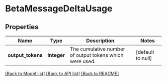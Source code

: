 # BetaMessageDeltaUsage
## Properties

| Name | Type | Description | Notes |
|------------ | ------------- | ------------- | -------------|
| **output\_tokens** | **Integer** | The cumulative number of output tokens which were used. | [default to null] |

[[Back to Model list]](../README.md#documentation-for-models) [[Back to API list]](../README.md#documentation-for-api-endpoints) [[Back to README]](../README.md)

